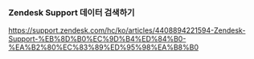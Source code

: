

### Zendesk Support 데이터 검색하기
https://support.zendesk.com/hc/ko/articles/4408894221594-Zendesk-Support-%EB%8D%B0%EC%9D%B4%ED%84%B0-%EA%B2%80%EC%83%89%ED%95%98%EA%B8%B0
